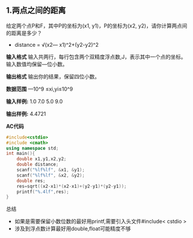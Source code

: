 ## 1.两点之间的距离

给定两个点P和F，其中P的坐标为(x1, y1)，P的坐标为(x2, y2)，请你计算两点间的距离是多少？

- distance = √(x2— x1)^2+(y2-y2)^2

**输入格式**
输入共两行，每行包含两个双精度浮点数,J，表示其中一个点的坐标。
输入数值均保留—位小数。

**输出格式**
输出你的结果，保留四位小数。

**数据范围**
—10^9 ≤xi,yi≤10^9

**输入样例:**
1.0 7.0
5.0 9.0

**输出样例:**
4.4721

**AC代码**
```c++
#include<cstdio>
#include <cmath>
using namespace std;
int main(){
    double x1,y1,x2,y2;
    double distance;
    scanf("%lf%lf", &x1, &y1);
    scanf("%lf%lf", &x2, &y2);
    double res;
    res=sqrt((x2-x1)*(x2-x1)+(y2-y1)*(y2-y1));
    printf("%.4lf",res);
}
```

总结
- 如果是需要保留小数位数的最好用printf,需要引入头文件#include< cstdio >
- 涉及到浮点数计算最好用double,float可能精度不够